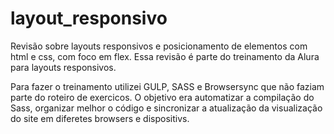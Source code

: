 # layout_responsivo
Revisão sobre layouts responsivos e posicionamento de elementos com html e css, com foco em flex. Essa revisão é parte do treinamento da Alura para layouts responsivos.

Para fazer o treinamento utilizei GULP, SASS e Browsersync que não faziam parte do roteiro de exercicos. O objetivo era automatizar a compilação do Sass, organizar melhor o código e sincronizar a atualização da visualização do site em diferetes browsers e dispositivs.
